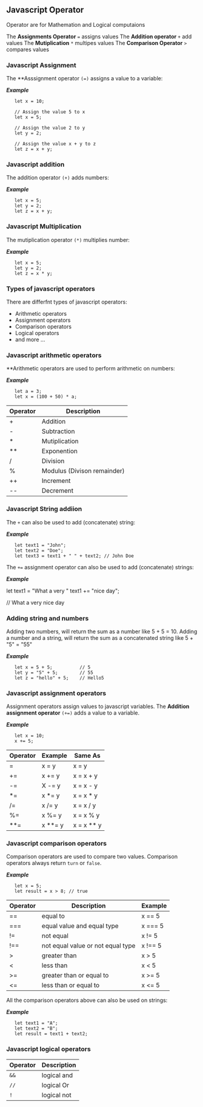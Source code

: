 ## Javascript Operator

Operator are for Mathemation and Logical computaions

The **Assignments Operator**  `=` assigns values
The **Addition operator**     `+` add values
The **Mutiplication**         `*` multipes values
The **Comparison Operator**   `>` compares values

### Javascript Assignment

The **Asssignment operator `(=)` assigns a value to a variable:

***Example***

```
   let x = 10;
```

```
   // Assign the value 5 to x
   let x = 5;

   // Assign the value 2 to y
   let y = 2;

   // Assign the value x + y to z
   let z = x + y;
```

### Javascript addition

The addition operator `(+)` adds numbers:

***Example***

```
   let x = 5;
   let y = 2;
   let z = x + y;
```

### Javascript Multiplication

The mutiplication operator `(*)` multiplies number:

***Example***

```
   let x = 5;
   let y = 2;
   let z = x * y;
```

### Types of javascript operators

There are differfnt types of javascript operators:
   - Arithmetic operators
   - Assignment operators
   - Comparison operators
   - Logical operators
   - and more ...

### Javascript arithmetic operators

**Arithmetic operators are used to perform arithmetic on numbers:

***Example***

```
   let a = 3;
   let x = (100 + 50) * a;
```

| Operator | Description |
|---|---|
|    +     |   Addition                      |
|    -     |   Subtraction                   |
|    *     |   Mutiplication                 |
|    **    |   Exponention                   |
|    /     |   Division                      |
|    %     |   Modulus (Divison remainder)   |
|    ++    |   Increment                     |
|    --    |   Decrement                     |

### Javascript String addiion

The `+`  can also be used to add (concatenate) string:

***Example***

```
   let text1 = "John";
   let text2 = "Doe";
   let text3 = text1 + " " + text2; // John Doe
```

The `+=` assignment operator can also be used to add (concatenate) strings:

***Example***

let text1 = "What a very "
text1 += "nice day";

// What a very nice day

### Adding string and numbers

Adding two numbers, will return the sum as a number like 5 + 5 = 10.
Adding a number and a string, will return the sum as a concatenated string like 5 + "5" = "55"

***Example***

```
   let x = 5 + 5;          // 5
   let y = "5" + 5;        // 55
   let z = "hello" + 5;    // Hello5
```

### Javascript assignment operators

Assignment operators assign values to javascript variables.
The **Addition assignment operator** `(+=)` adds a value to a variable.

***Example***

```
   let x = 10;
   x += 5;
```

|  Operator |  Example  |  Same As  |
|---|---|---|
| =         | x = y     | x = y     |
| +=        | x += y    | x = x + y |
| -=        | X -= y    | x = x - y |
| *=        | x *= y    | x = x * y |
| /=        | x /= y    | x = x / y |
| %=        | x %= y    | x = x % y |
| **=       | x **= y   | x = x ** y|

### Javascript comparison operators

Comparison operators are used to compare two values.
Comparison operators always return `turn` or `false`.

***Example***

```
   let x = 5;
   let result = x > 8; // true
```

| Operator  |  Description                      | Example   |
|---|---|---|
| ==        | equal to                          | x == 5    |
| ===       | equal value and equal type        | x === 5   |
| !=        | not equal                         | x != 5    |
| !==       | not equal value or not equal type | x !== 5   |
| >         | greater than                      | x > 5     |
| <         | less than                         | x < 5     |
| >=        | greater than or equal to          | x >= 5    |
| <=        | less than or equal to             | x <= 5    |

All the comparison operators above can also be used on strings:

***Example*** 

```
   let text1 = "A";
   let text2 = "B";
   let result = text1 + text2;
```
### Javascript logical operators

| Operator  | Description |
|---|---|
| `&&`       | logical and  |
| `//`       | logical Or   |
| `!`        | logical not  |

